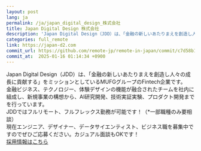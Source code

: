 ```yaml
---
layout: post
lang: ja
permalink: /ja/japan_digital_design_株式会社
title: Japan Digital Design 株式会社
description: 'Japan Digital Design（JDD）は、「金融の新しいあたりまえを創造し人々の成長に貢献する」をミッションとしているMUFGグループのFintech企業です。 金融ビジネス、テクノロジー、体験デザインの機能が融合されたチームを社内に組成し、新規事業の構想から、AI研究開発、技術実証実験、プロダクト開発までを行っています。 JDDではフルリモート、フルフレックス勤務が可能です！（*一部職種のみ要相談） 現在エンジニア、デザイナー、データサイエンティスト、ビジネス職を募集中ですのでぜひご応募ください。カジュアル面談もOKです！ 採用情報はこちら'
categories: full_remote
link: https://japan-d2.com
commit_url: https://github.com/remote-jp/remote-in-japan/commit/c7d58b1a5a528953945bc35c10dc71626728001e
commit_at:  2025-01-16 01:14:34 +0900
---
```


<p>Japan Digital Design（JDD）は、「金融の新しいあたりまえを創造し人々の成長に貢献する」をミッションとしているMUFGグループのFintech企業です。<br />金融ビジネス、テクノロジー、体験デザインの機能が融合されたチームを社内に組成し、新規事業の構想から、AI研究開発、技術実証実験、プロダクト開発までを行っています。<br />JDDではフルリモート、フルフレックス勤務が可能です！（*一部職種のみ要相談）<br />現在エンジニア、デザイナー、データサイエンティスト、ビジネス職を募集中ですのでぜひご応募ください。カジュアル面談もOKです！<br /><a href="https://japan-d2.com/careers">採用情報はこちら</a></p>
